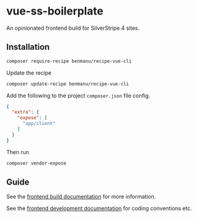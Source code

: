 # vue-ss-boilerplate

An opinionated frontend build for SilverStripe 4 sites.

## Installation

```bash
composer require-recipe benmanu/recipe-vue-cli
```

Update the recipe

```bash
composer update-recipe benmanu/recipe-vue-cli
```

Add the following to the project `composer.json` file config.

```json
{
  "extra": {
    "expose": [
      "app/client"
    ]
  }
}
```

Then run

```bash
composer vendor-expose
```

## Guide

See the [frontend build documentation](./docs/en/frontend-build.md) for more information.

See the [frontend development documentation](./docs/en/frontend-development) for coding conventions etc.
